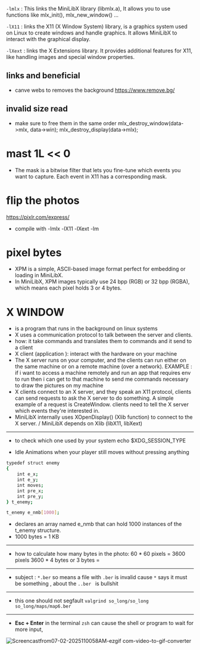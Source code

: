 `-lmlx` : This links the MiniLibX library (libmlx.a),
    It allows you to use functions like mlx_init(), mlx_new_window() ...

`-lX11` : links the X11 (X Window System) library, is a graphics system used on Linux to create windows and handle graphics.
It allows MiniLibX to interact with the graphical display.

`-lXext` : links the X Extensions library.
It provides additional features for X11, like handling images and special window properties.


## links and beneficial

- canve webs to removes the background
https://www.remove.bg/


## invalid size read
- make sure to free them in the same order
mlx_destroy_window(data->mlx, data->win);
mlx_destroy_display(data->mlx);

# mast 1L << 0
- The mask is a bitwise filter that lets you fine-tune which events you want to capture. Each event in X11 has a corresponding mask.

# flip the photos
https://pixlr.com/express/

- compile with
-lmlx -lX11 -lXext -lm

# pixel bytes
- XPM is a simple, ASCII-based image format perfect for embedding or loading in MiniLibX.
- In MiniLibX, XPM images typically use 24 bpp (RGB) or 32 bpp (RGBA), which means each pixel holds 3 or 4 bytes.

# X WINDOW
- is a program that runs in the background on linux systems
- X uses a communication protocol to talk between the server and clients.
- how: it take commands and translates them to commands and it send to a client
- X client (application ): interact with the hardware on your machine
- The X server runs on your computer, and the clients can run either on the same machine or on a remote machine (over a network).
EXAMPLE : if i want to access a machine remotely and run an app that requires env to run then i can get to that machine to send me commands necessary to draw the pictures on my machine
- X clients connect to an X server, and they speak an X11 protocol, clients can send requests to ask the X server to do something. A simple example of a request is CreateWindow.  clients need to tell the X server which events they're interested in.
- MiniLibX internally uses XOpenDisplay() (Xlib function) to connect to the X server. / MiniLibX depends on Xlib (libX11, libXext)

---
- to check which one used by your system
echo $XDG_SESSION_TYPE

- Idle Animations
when your player still moves without pressing anything


```bash
typedef struct enemy
{
	int e_x;
	int e_y;
	int moves;
	int pre_x;
	int pre_y;
} t_enemy;

t_enemy e_nmb[1000];
```
- declares an array named e_nmb that can hold 1000 instances of the t_enemy structure.
- 1000 bytes = 1 KB
---
- how to calculate how many bytes in the photo:
 60 * 60 pixels = 3600 pixels
 3600 * 4 bytes or 3 bytes =
---
- subject : `*.ber` so means a file with `.ber` is invalid cause `*` says it must be something , about the `..ber ` is bullshit
---
- this one should not segfault
`valgrind so_long/so_long so_long/maps/map6.ber`
---
-  **Esc + Enter** in the terminal `zsh` can cause the shell or program to wait for more input,


![Screencastfrom07-02-2025110058AM-ezgif com-video-to-gif-converter](https://github.com/user-attachments/assets/7aac983f-0799-4eb7-b8ea-33a14f899ede)






